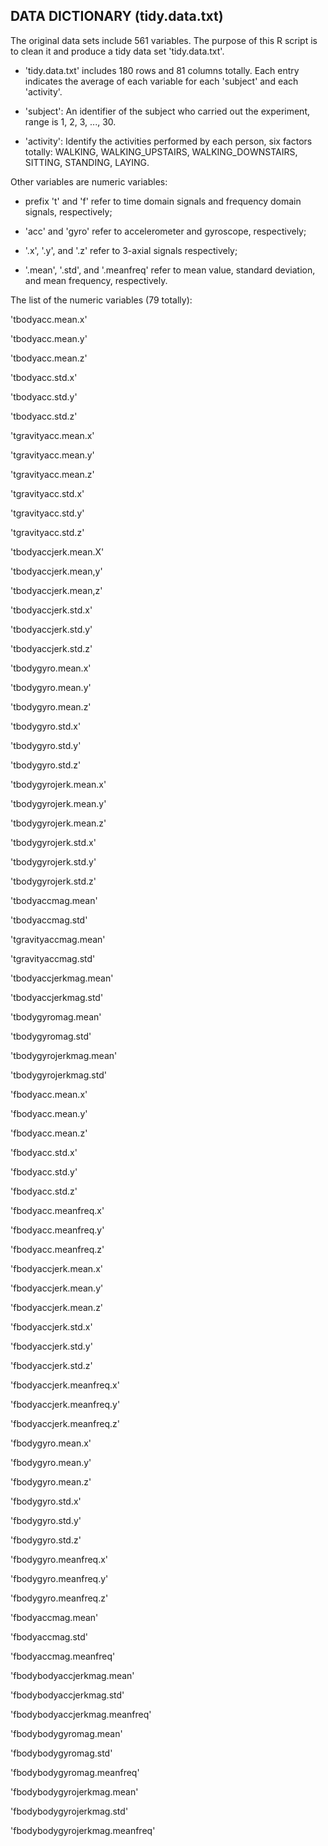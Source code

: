 ## DATA DICTIONARY (tidy.data.txt) 



The original data sets include 561 variables. The purpose of this R script is to clean it and produce a tidy data set 'tidy.data.txt'.  


- 'tidy.data.txt' includes 180 rows and 81 columns totally. Each entry indicates the average of each variable for each 'subject' and each 'activity'.


- 'subject': An identifier of the subject who carried out the experiment, range is 1, 2, 3, ..., 30.

- 'activity': Identify the activities performed by each person, six factors totally: WALKING, WALKING_UPSTAIRS, WALKING_DOWNSTAIRS, SITTING, STANDING, LAYING.


Other variables are numeric variables:

- prefix 't' and 'f' refer to time domain signals and frequency domain signals, respectively;

- 'acc' and 'gyro' refer to accelerometer and gyroscope, respectively;

- '.x', '.y', and '.z' refer to 3-axial signals respectively;

- '.mean', '.std', and '.meanfreq' refer to mean value, standard deviation, and mean frequency, respectively.


The list of the numeric variables (79 totally):

'tbodyacc.mean.x'

'tbodyacc.mean.y'

'tbodyacc.mean.z'

'tbodyacc.std.x'

'tbodyacc.std.y'

'tbodyacc.std.z' 

'tgravityacc.mean.x'

'tgravityacc.mean.y'

'tgravityacc.mean.z'

'tgravityacc.std.x'

'tgravityacc.std.y' 

'tgravityacc.std.z'

'tbodyaccjerk.mean.X'

'tbodyaccjerk.mean,y'

'tbodyaccjerk.mean,z'

'tbodyaccjerk.std.x' 

'tbodyaccjerk.std.y'

'tbodyaccjerk.std.z' 

'tbodygyro.mean.x'

'tbodygyro.mean.y' 

'tbodygyro.mean.z'

'tbodygyro.std.x'

'tbodygyro.std.y' 

'tbodygyro.std.z'

'tbodygyrojerk.mean.x' 

'tbodygyrojerk.mean.y'

'tbodygyrojerk.mean.z'

'tbodygyrojerk.std.x'

'tbodygyrojerk.std.y'

'tbodygyrojerk.std.z'

'tbodyaccmag.mean'

'tbodyaccmag.std'

'tgravityaccmag.mean'

'tgravityaccmag.std'

'tbodyaccjerkmag.mean'

'tbodyaccjerkmag.std'

'tbodygyromag.mean'

'tbodygyromag.std'

'tbodygyrojerkmag.mean'

'tbodygyrojerkmag.std' 

'fbodyacc.mean.x'

'fbodyacc.mean.y'

'fbodyacc.mean.z'

'fbodyacc.std.x'

'fbodyacc.std.y' 

'fbodyacc.std.z'

'fbodyacc.meanfreq.x'

'fbodyacc.meanfreq.y'

'fbodyacc.meanfreq.z'  

'fbodyaccjerk.mean.x'

'fbodyaccjerk.mean.y'

'fbodyaccjerk.mean.z'

'fbodyaccjerk.std.x' 

'fbodyaccjerk.std.y' 

'fbodyaccjerk.std.z'

'fbodyaccjerk.meanfreq.x'

'fbodyaccjerk.meanfreq.y' 

'fbodyaccjerk.meanfreq.z' 

'fbodygyro.mean.x'

'fbodygyro.mean.y'

'fbodygyro.mean.z' 

'fbodygyro.std.x' 

'fbodygyro.std.y'

'fbodygyro.std.z'

'fbodygyro.meanfreq.x'

'fbodygyro.meanfreq.y'

'fbodygyro.meanfreq.z' 

'fbodyaccmag.mean'

'fbodyaccmag.std'

'fbodyaccmag.meanfreq'

'fbodybodyaccjerkmag.mean'

'fbodybodyaccjerkmag.std' 

'fbodybodyaccjerkmag.meanfreq'

'fbodybodygyromag.mean'

'fbodybodygyromag.std' 

'fbodybodygyromag.meanfreq'

'fbodybodygyrojerkmag.mean'

'fbodybodygyrojerkmag.std'

'fbodybodygyrojerkmag.meanfreq'




